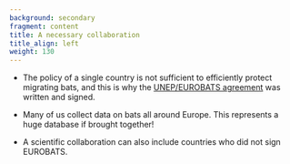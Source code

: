 ```yaml
---
background: secondary
fragment: content
title: A necessary collaboration
title_align: left
weight: 130
---
```


- The policy of a single country is not sufficient to efficiently protect migrating bats, and this is why the [UNEP/EUROBATS agreement](https://www.eurobats.org/) was written and signed.

- Many of us collect data on bats all around Europe. This represents a huge database if brought together!

- A scientific collaboration can also include countries who did not sign EUROBATS.

